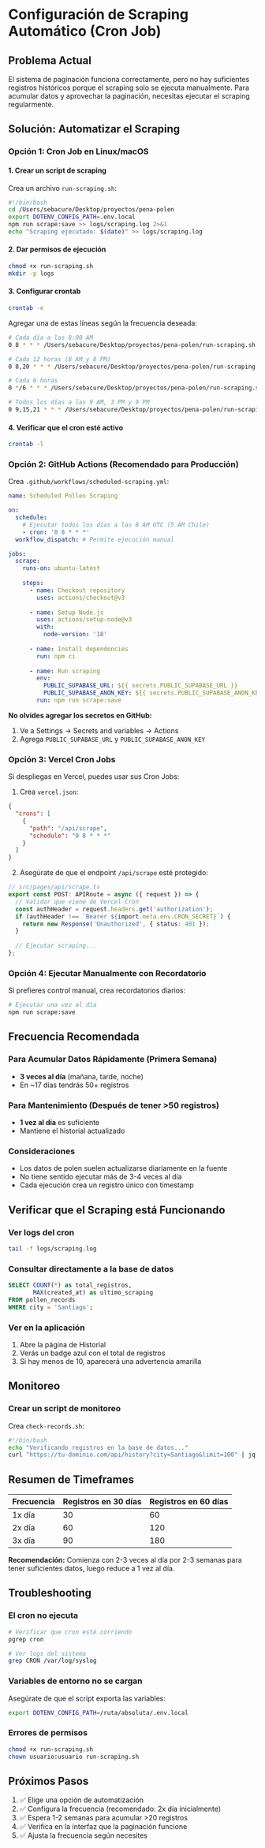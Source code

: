 # Configuración de Scraping Automático (Cron Job)

## Problema Actual
El sistema de paginación funciona correctamente, pero no hay suficientes registros históricos porque el scraping solo se ejecuta manualmente. Para acumular datos y aprovechar la paginación, necesitas ejecutar el scraping regularmente.

## Solución: Automatizar el Scraping

### Opción 1: Cron Job en Linux/macOS

#### 1. Crear un script de scraping
Crea un archivo `run-scraping.sh`:

```bash
#!/bin/bash
cd /Users/sebacure/Desktop/proyectos/pena-polen
export DOTENV_CONFIG_PATH=.env.local
npm run scrape:save >> logs/scraping.log 2>&1
echo "Scraping ejecutado: $(date)" >> logs/scraping.log
```

#### 2. Dar permisos de ejecución
```bash
chmod +x run-scraping.sh
mkdir -p logs
```

#### 3. Configurar crontab
```bash
crontab -e
```

Agregar una de estas líneas según la frecuencia deseada:

```bash
# Cada día a las 8:00 AM
0 8 * * * /Users/sebacure/Desktop/proyectos/pena-polen/run-scraping.sh

# Cada 12 horas (8 AM y 8 PM)
0 8,20 * * * /Users/sebacure/Desktop/proyectos/pena-polen/run-scraping.sh

# Cada 6 horas
0 */6 * * * /Users/sebacure/Desktop/proyectos/pena-polen/run-scraping.sh

# Todos los días a las 9 AM, 3 PM y 9 PM
0 9,15,21 * * * /Users/sebacure/Desktop/proyectos/pena-polen/run-scraping.sh
```

#### 4. Verificar que el cron esté activo
```bash
crontab -l
```

### Opción 2: GitHub Actions (Recomendado para Producción)

Crea `.github/workflows/scheduled-scraping.yml`:

```yaml
name: Scheduled Pollen Scraping

on:
  schedule:
    # Ejecutar todos los días a las 8 AM UTC (5 AM Chile)
    - cron: '0 8 * * *'
  workflow_dispatch: # Permite ejecución manual

jobs:
  scrape:
    runs-on: ubuntu-latest
    
    steps:
      - name: Checkout repository
        uses: actions/checkout@v3
      
      - name: Setup Node.js
        uses: actions/setup-node@v3
        with:
          node-version: '18'
      
      - name: Install dependencies
        run: npm ci
      
      - name: Run scraping
        env:
          PUBLIC_SUPABASE_URL: ${{ secrets.PUBLIC_SUPABASE_URL }}
          PUBLIC_SUPABASE_ANON_KEY: ${{ secrets.PUBLIC_SUPABASE_ANON_KEY }}
        run: npm run scrape:save
```

**No olvides agregar los secretos en GitHub:**
1. Ve a Settings → Secrets and variables → Actions
2. Agrega `PUBLIC_SUPABASE_URL` y `PUBLIC_SUPABASE_ANON_KEY`

### Opción 3: Vercel Cron Jobs

Si despliegas en Vercel, puedes usar sus Cron Jobs:

1. Crea `vercel.json`:
```json
{
  "crons": [
    {
      "path": "/api/scrape",
      "schedule": "0 8 * * *"
    }
  ]
}
```

2. Asegúrate de que el endpoint `/api/scrape` esté protegido:

```typescript
// src/pages/api/scrape.ts
export const POST: APIRoute = async ({ request }) => {
  // Validar que viene de Vercel Cron
  const authHeader = request.headers.get('authorization');
  if (authHeader !== `Bearer ${import.meta.env.CRON_SECRET}`) {
    return new Response('Unauthorized', { status: 401 });
  }
  
  // Ejecutar scraping...
};
```

### Opción 4: Ejecutar Manualmente con Recordatorio

Si prefieres control manual, crea recordatorios diarios:

```bash
# Ejecutar una vez al día
npm run scrape:save
```

## Frecuencia Recomendada

### Para Acumular Datos Rápidamente (Primera Semana)
- **3 veces al día** (mañana, tarde, noche)
- En ~17 días tendrás 50+ registros

### Para Mantenimiento (Después de tener >50 registros)
- **1 vez al día** es suficiente
- Mantiene el historial actualizado

### Consideraciones
- Los datos de polen suelen actualizarse diariamente en la fuente
- No tiene sentido ejecutar más de 3-4 veces al día
- Cada ejecución crea un registro único con timestamp

## Verificar que el Scraping está Funcionando

### Ver logs del cron
```bash
tail -f logs/scraping.log
```

### Consultar directamente a la base de datos
```sql
SELECT COUNT(*) as total_registros, 
       MAX(created_at) as ultimo_scraping
FROM pollen_records
WHERE city = 'Santiago';
```

### Ver en la aplicación
1. Abre la página de Historial
2. Verás un badge azul con el total de registros
3. Si hay menos de 10, aparecerá una advertencia amarilla

## Monitoreo

### Crear un script de monitoreo
Crea `check-records.sh`:

```bash
#!/bin/bash
echo "Verificando registros en la base de datos..."
curl "https://tu-dominio.com/api/history?city=Santiago&limit=100" | jq '.meta.total'
```

## Resumen de Timeframes

| Frecuencia | Registros en 30 días | Registros en 60 días |
|------------|---------------------|---------------------|
| 1x día | 30 | 60 |
| 2x día | 60 | 120 |
| 3x día | 90 | 180 |

**Recomendación:** Comienza con 2-3 veces al día por 2-3 semanas para tener suficientes datos, luego reduce a 1 vez al día.

## Troubleshooting

### El cron no ejecuta
```bash
# Verificar que cron esté corriendo
pgrep cron

# Ver logs del sistema
grep CRON /var/log/syslog
```

### Variables de entorno no se cargan
Asegúrate de que el script exporta las variables:
```bash
export DOTENV_CONFIG_PATH=/ruta/absoluta/.env.local
```

### Errores de permisos
```bash
chmod +x run-scraping.sh
chown usuario:usuario run-scraping.sh
```

## Próximos Pasos

1. ✅ Elige una opción de automatización
2. ✅ Configura la frecuencia (recomendado: 2x día inicialmente)
3. ✅ Espera 1-2 semanas para acumular >20 registros
4. ✅ Verifica en la interfaz que la paginación funcione
5. ✅ Ajusta la frecuencia según necesites
